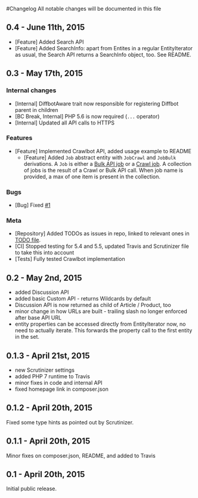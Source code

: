 #Changelog
All notable changes will be documented in this file

## 0.4 - June 11th, 2015

- [Feature] Added Search API
- [Feature] Added SearchInfo: apart from Entites in a regular EntityIterator as usual, the Search API returns a SearchInfo object, too. See README.

## 0.3 - May 17th, 2015

### Internal changes

- [Internal] DiffbotAware trait now responsible for registering Diffbot parent in children
- [BC Break, Internal] PHP 5.6 is now required (`...` operator)
- [Internal] Updated all API calls to HTTPS

### Features

- [Feature] Implemented Crawlbot API, added usage example to README
    - [Feature] Added `Job` abstract entity with `JobCrawl` and `JobBulk` derivations. A `Job` is either a [Bulk API job](https://www.diffbot.com/dev/docs/bulk) or a [Crawl job](https://www.diffbot.com/dev/docs/crawl). A collection of jobs is the result of a Crawl or Bulk API call. When job name is provided, a max of one item is present in the collection.
    
### Bugs

- [Bug] Fixed [#1](https://github.com/Swader/diffbot-php-client/issues/1)

### Meta

- [Repository] Added TODOs as issues in repo, linked to relevant ones in [TODO file](TODO.md).
- [CI] Stopped testing for 5.4 and 5.5, updated Travis and Scrutinizer file to take this into account
- [Tests] Fully tested Crawlbot implementation

## 0.2 - May 2nd, 2015

- added Discussion API
- added basic Custom API - returns Wildcards by default
- Discussion API is now returned as child of Article / Product, too
- minor change in how URLs are built - trailing slash no longer enforced after base API URL
- entity properties can be accessed directly from EntityIterator now, no need to actually iterate. This forwards the property call to the first entity in the set.

## 0.1.3 - April 21st, 2015

- new Scrutinizer settings
- added PHP 7 runtime to Travis
- minor fixes in code and internal API
- fixed homepage link in composer.json

## 0.1.2 - April 20th, 2015

Fixed some type hints as pointed out by Scrutinizer.

## 0.1.1 - April 20th, 2015

Minor fixes on composer.json, README, and added to Travis

## 0.1 - April 20th, 2015

Initial public release.